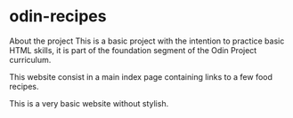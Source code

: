 # odin-recipes
About the project
This is a basic project with the intention to practice basic HTML skills, it is part of the foundation segment of the Odin Project curriculum.

This website consist in a main index page containing links to a few food recipes.

This is a very basic website without stylish.